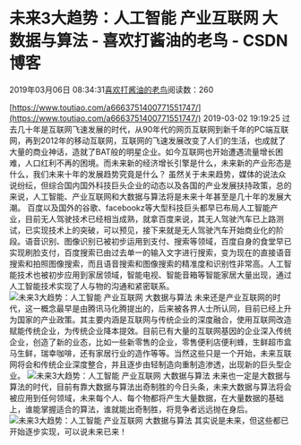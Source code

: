 
# 未来3大趋势：人工智能 产业互联网 大数据与算法 - 喜欢打酱油的老鸟 - CSDN博客


2019年03月06日 08:34:31[喜欢打酱油的老鸟](https://me.csdn.net/weixin_42137700)阅读数：260


[https://www.toutiao.com/a6663751400771551747/](https://www.toutiao.com/a6663751400771551747/)
2019-03-02 19:19:25
过去几十年是互联网飞速发展的时代，从90年代的网页互联网到新千年的PC端互联网，再到2012年的移动互联网，互联网的飞速发展改变了人们的生活，也成就了大量的商业神话，造就了BAT般的明星企业。如今互联网也开始遭遇流量增长困难，人口红利不再的困境。而未来新的经济增长引擎是什么，未来新的产业形态是什么，我们未来十年的发展趋势究竟是什么？
虽然关于未来趋势，媒体的说法众说纷纭，但综合国内国外科技巨头企业的动态以及各国的产业发展扶持政策，总的来说，人工智能、产业互联网和大数据与算法将是未来十年甚至是几十年的发展大潮。
百度以及国外的谷歌、facebookz等大型科技巨头都早已布局人工智能产业，目前无人驾驶技术已经相当成熟，就拿百度来说，其无人驾驶汽车已上路测试，已实现技术上的突破，可以预见，接下来就是无人驾驶汽车开始商业化的阶段。语音识别、图像识别已被初步运用到支付、搜索等领域，百度自身的食堂早已实现刷脸支付，百度搜索已由过去单一的输入文字进行搜索，变为现在的直接语音搜索和拍照图像搜索，而且语音搜索和图像搜索的精准度和识别性非常高。人工智能技术也被初步应用到家居领域，智能电视、智能音箱等智能家居大量出现，通过人工智能技术实现了人与物的沟通和紧密联系。
![未来3大趋势：人工智能 产业互联网 大数据与算法](http://p3.pstatp.com/large/dfic-imagehandler/95ae0899-dd81-445e-bcae-091f5a0f839e)
未来还是产业互联网的时代，这一概念最早是由腾讯马化腾提出的，后来被各界人士所认同，目前已经上升为国家的产业政策。其主要内涵是互联网与传统企业的深度融合，使用互联网改造赋能传统企业，为传统企业降本提效。目前已有大量的互联网基因的企业深入传统企业，创造了新的业态，比如一些新零售的企业，零售便利店便利蜂，生鲜超市盒马生鲜，瑞幸咖啡，还有家居行业的造作等等。当然这些只是一个开始，未来互联网将会和传统企业深度整合，并且逐步由轻制造向重制造渗透，出现新的巨头型企业。
![未来3大趋势：人工智能 产业互联网 大数据与算法](http://p1.pstatp.com/large/dfic-imagehandler/1957f13e-042d-499f-a3fb-9b2d36ae2c38)
未来也一定是大数据与算法的时代，目前有靠大数据与算法出奇制胜的今日头条，未来大数据与算法将会被应用到任何领域，未来每个人、每个物都将产生大量数据，在大量数据的基础上，谁能掌握适合的算法，谁就能出奇制胜，将竞争者远远抛在身后。
![未来3大趋势：人工智能 产业互联网 大数据与算法](http://p1.pstatp.com/large/dfic-imagehandler/69e01058-bee9-4f00-9f7e-72e1438a0980)
其实说是未来，但这些都已开始逐步实现，可以说未来已来！

